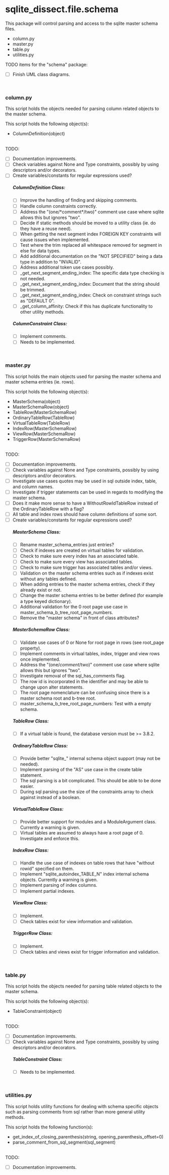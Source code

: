 
# sqlite_dissect.file.schema

This package will control parsing and access to the sqlite master schema files.

- column.py
- master.py
- table.py
- utilities.py

TODO items for the "schema" package:

- [ ] Finish UML class diagrams.

<br>

### column.py
This script holds the objects needed for parsing column related objects to the master schema.

This script holds the following object(s):
- ColumnDefinition(object)
<br><br>

TODO:
- [ ] Documentation improvements.
- [ ] Check variables against None and Type constraints, possibly by using descriptors and/or decorators.
- [ ] Create variables/constants for regular expressions used?
    ##### ColumnDefinition Class:
    - [ ] Improve the handling of finding and skipping comments.
    - [ ] Handle column constraints correctly.
    - [ ] Address the "(one/\*comment\*/two)" comment use case where sqlite allows this but ignores "two".
    - [ ] Decide if static methods should be moved to a utility class (ie. do they have a reuse need).
    - [ ] When getting the next segment index FOREIGN KEY constraints will cause issues when implemented.
    - [ ] Test where the trim replaced all whitespace removed for segment in else for data types.
    - [ ] Add additional documentation on the "NOT SPECIFIED" being a data type in addition to "INVALID".
    - [ ] Address additional token use cases possibly.
    - [ ] _get_next_segment_ending_index: The specific data type checking is not needed.
    - [ ] _get_next_segment_ending_index: Document that the string should be trimmed.
    - [ ] _get_next_segment_ending_index: Check on constraint strings such as "DEFAULT 0".
    - [ ] _get_column_affinity: Check if this has duplicate functionality to other utility methods.
    ##### ColumnConstraint Class:
    - [ ] Implement comments.
    - [ ] Needs to be implemented.

<br>

### master.py
This script holds the main objects used for parsing the master schema and master schema entries (ie. rows).

This script holds the following object(s):
- MasterSchema(object)
- MasterSchemaRow(object)
- TableRow(MasterSchemaRow)
- OrdinaryTableRow(TableRow)
- VirtualTableRow(TableRow)
- IndexRow(MasterSchemaRow)
- ViewRow(MasterSchemaRow)
- TriggerRow(MasterSchemaRow)
<br><br>

TODO:
- [ ] Documentation improvements.
- [ ] Check variables against None and Type constraints, possibly by using descriptors and/or decorators.
- [ ] Investigate use cases quotes may be used in sql outside index, table, and column names.
- [ ] Investigate if trigger statements can be used in regards to modifying the master schema.
- [ ] Does it make more sense to have a WithoutRowIdTableRow instead of the OrdinaryTableRow with a flag?
- [ ] All table and index rows should have column definitions of some sort.
- [ ] Create variables/constants for regular expressions used?
    ##### MasterSchema Class:
    - [ ] Rename master_schema_entries just entries?
    - [ ] Check if indexes are created on virtual tables for validation.
    - [ ] Check to make sure every index has an associated table.
    - [ ] Check to make sure every view has associated tables.
    - [ ] Check to make sure trigger has associated tables and/or views.
    - [ ] Validation on the master schema entries such as if indexes exist without any tables defined.
    - [ ] When adding entries to the master schema entries, check if they already exist or not.
    - [ ] Change the master schema entries to be better defined (for example a type keyed dictionary).
    - [ ] Additional validation for the 0 root page use case in master_schema_b_tree_root_page_numbers.
    - [ ] Remove the "master schema" in front of class attributes?
    ##### MasterSchemaRow Class:
    - [ ] Validate use cases of 0 or None for root page in rows (see root_page property).
    - [ ] Implement comments in virtual tables, index, trigger and view rows once implemented.
    - [ ] Address the "(one/*comment*/two)" comment use case where sqlite allows this but ignores "two".
    - [ ] Investigate removal of the sql_has_comments flag.
    - [ ] The row id is incorporated in the identifier and may be able to change upon alter statements.
    - [ ] The root page nomenclature can be confusing since there is a master schema root and b-tree root.
    - [ ] master_schema_b_tree_root_page_numbers: Test with a empty schema.
    ##### TableRow Class:
    - [ ] If a virtual table is found, the database version must be >= 3.8.2.
    ##### OrdinaryTableRow Class:
    - [ ] Provide better "sqlite_" internal schema object support (may not be needed).
    - [ ] Implement parsing of the "AS" use case in the create table statement.
    - [ ] The sql parsing is a bit complicated.  This should be able to be done easier.
    - [ ] During sql parsing use the size of the constraints array to check against instead of a boolean.
    ##### VirtualTableRow Class:
    - [ ] Provide better support for modules and a ModuleArgument class.  Currently a warning is given.
    - [ ] Virtual tables are assumed to always have a root page of 0.  Investigate and enforce this.
    ##### IndexRow Class:
    - [ ] Handle the use case of indexes on table rows that have "without rowid" specified on them.
    - [ ] Implement "sqlite_autoindex_TABLE_N" index internal schema objects.  Currently a warning is given.
    - [ ] Implement parsing of index columns.
    - [ ] Implement partial indexes.
    ##### ViewRow Class:
    - [ ] Implement.
    - [ ] Check tables exist for view information and validation.
    ##### TriggerRow Class:
    - [ ] Implement.
    - [ ] Check tables and views exist for trigger information and validation.

<br>

### table.py
This script holds the objects needed for parsing table related objects to the master schema.

This script holds the following object(s):
- TableConstraint(object)
<br><br>

TODO:
- [ ] Documentation improvements.
- [ ] Check variables against None and Type constraints, possibly by using descriptors and/or decorators.
    ##### TableConstraint Class:
    - [ ] Needs to be implemented.

<br>

### utilities.py
This script holds utility functions for dealing with schema specific objects such as parsing comments from sql rather
than more general utility methods.

This script holds the following function(s):
- get_index_of_closing_parenthesis(string, opening_parenthesis_offset=0)
- parse_comment_from_sql_segment(sql_segment)
<br><br>

TODO:
- [ ] Documentation improvements.
